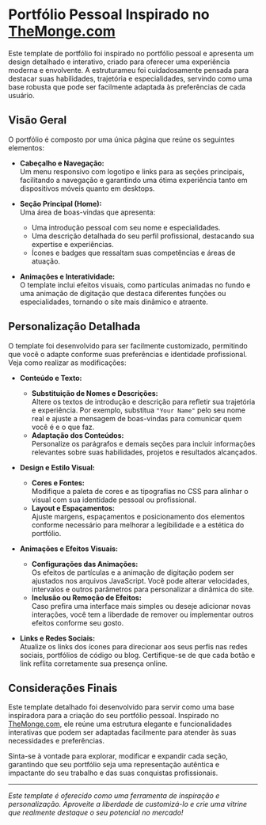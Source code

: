 # Portfólio Pessoal Inspirado no [TheMonge.com](https://themonge.com)

Este template de portfólio foi inspirado no  portfólio pessoal e apresenta um design detalhado e interativo, criado para oferecer uma experiência moderna e envolvente. A estruturameu foi cuidadosamente pensada para destacar suas habilidades, trajetória e especialidades, servindo como uma base robusta que pode ser facilmente adaptada às preferências de cada usuário.

## Visão Geral

O portfólio é composto por uma única página que reúne os seguintes elementos:

- **Cabeçalho e Navegação:**  
  Um menu responsivo com logotipo e links para as seções principais, facilitando a navegação e garantindo uma ótima experiência tanto em dispositivos móveis quanto em desktops.

- **Seção Principal (Home):**  
  Uma área de boas-vindas que apresenta:
  - Uma introdução pessoal com seu nome e especialidades.
  - Uma descrição detalhada do seu perfil profissional, destacando sua expertise e experiências.
  - Ícones e badges que ressaltam suas competências e áreas de atuação.

- **Animações e Interatividade:**  
  O template inclui efeitos visuais, como partículas animadas no fundo e uma animação de digitação que destaca diferentes funções ou especialidades, tornando o site mais dinâmico e atraente.

## Personalização Detalhada

O template foi desenvolvido para ser facilmente customizado, permitindo que você o adapte conforme suas preferências e identidade profissional. Veja como realizar as modificações:

- **Conteúdo e Texto:**  
  - **Substituição de Nomes e Descrições:**  
    Altere os textos de introdução e descrição para refletir sua trajetória e experiência. Por exemplo, substitua `"Your Name"` pelo seu nome real e ajuste a mensagem de boas-vindas para comunicar quem você é e o que faz.
  - **Adaptação dos Conteúdos:**  
    Personalize os parágrafos e demais seções para incluir informações relevantes sobre suas habilidades, projetos e resultados alcançados.

- **Design e Estilo Visual:**  
  - **Cores e Fontes:**  
    Modifique a paleta de cores e as tipografias no CSS para alinhar o visual com sua identidade pessoal ou profissional.
  - **Layout e Espaçamentos:**  
    Ajuste margens, espaçamentos e posicionamento dos elementos conforme necessário para melhorar a legibilidade e a estética do portfólio.

- **Animações e Efeitos Visuais:**  
  - **Configurações das Animações:**  
    Os efeitos de partículas e a animação de digitação podem ser ajustados nos arquivos JavaScript. Você pode alterar velocidades, intervalos e outros parâmetros para personalizar a dinâmica do site.
  - **Inclusão ou Remoção de Efeitos:**  
    Caso prefira uma interface mais simples ou deseje adicionar novas interações, você tem a liberdade de remover ou implementar outros efeitos conforme seu gosto.

- **Links e Redes Sociais:**  
  Atualize os links dos ícones para direcionar aos seus perfis nas redes sociais, portfólios de código ou blog. Certifique-se de que cada botão e link reflita corretamente sua presença online.

## Considerações Finais

Este template detalhado foi desenvolvido para servir como uma base inspiradora para a criação do seu portfólio pessoal. Inspirado no [TheMonge.com](https://themonge.com), ele reúne uma estrutura elegante e funcionalidades interativas que podem ser adaptadas facilmente para atender às suas necessidades e preferências.  
  
Sinta-se à vontade para explorar, modificar e expandir cada seção, garantindo que seu portfólio seja uma representação autêntica e impactante do seu trabalho e das suas conquistas profissionais.
  
---

*Este template é oferecido como uma ferramenta de inspiração e personalização. Aproveite a liberdade de customizá-lo e crie uma vitrine que realmente destaque o seu potencial no mercado!*
